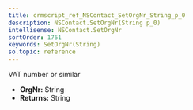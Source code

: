 ```yaml
---
title: crmscript_ref_NSContact_SetOrgNr_String_p_0
description: NSContact.SetOrgNr(String p_0)
intellisense: NSContact.SetOrgNr
sortOrder: 1761
keywords: SetOrgNr(String)
so.topic: reference
---
```



VAT number or similar



* **OrgNr:** String
* **Returns:** String


